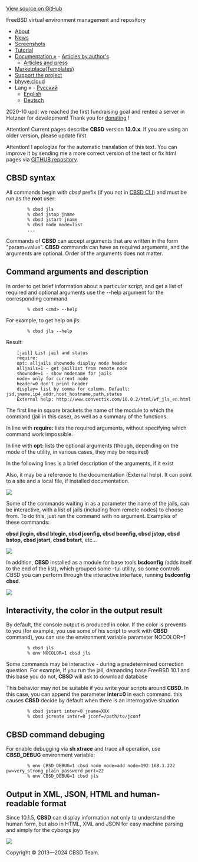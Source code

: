 [View source on GitHub](https://github.com/cbsd/cbsd)

FreeBSD virtual environment management and repository

- [About](http://www.convectix.com/en/about.html)
- [News](http://www.convectix.com/en/news.html)
- [Screenshots](http://www.convectix.com/en/screenshots.html)
- [Tutorial](http://www.convectix.com/en/tutorial.html)
- [Documentation »](http://www.convectix.com/en/docs.html)  - [Articles by author's](http://www.convectix.com/en/articles.html)
  - [Articles and press](http://www.convectix.com/en/press.html)
- [Marketplace(Templates)](https://marketplace.convectix.com)
- [Support the project](http://www.convectix.com/en/donate.html)
- [bhyve.cloud](http://www.convectix.com/en/bhyve-cloud.html)
- Lang »  - [Русский](http://www.convectix.com/ru/cmdsyntax_cbsd.html)
  - [English](http://www.convectix.com/en/cmdsyntax_cbsd.html)
  - [Deutsch](http://www.convectix.com/de/cmdsyntax_cbsd.html)

2020-10 upd: we reached the first fundraising goal and rented a server in Hetzner for development! Thank you for [donating](https://www.patreon.com/clonos) !

Attention! Current pages describe **CBSD** version **13.0.x**. If you are using an older version, please update first.

Attention! I apologize for the automatic translation of this text. You can improve it by sending me a more correct version of the text or fix html pages via [GITHUB repository](https://github.com/cbsd/cbsd-wwwdoc).

## CBSD syntax

All commands begin with _cbsd_ prefix (if you not in [CBSD CLI](http://www.convectix.com/en/cbsdsh.html#cbsdsh)) and must be run as the **root** user:

```
		% cbsd jls
		% cbsd jstop jname
		% cbsd jstart jname
		% cbsd node mode=list
		...

```

Commands of **CBSD** can accept arguments that are written in the form "param=value". **CBSD** commands can have as required arguments, and the arguments are optional. Order of the arguments does not matter.

## Command arguments and description

In order to get brief information about a particular script, and get a list of required and optional arguments use the --help argument for the corresponding command

```
		% cbsd <cmd> --help

```

For example, to get help on jls:

```
		% cbsd jls --help

```

Result:

```
	[jail] List jail and status
	require:
	opt: alljails shownode display node header
	alljails=1 - get jaillist from remote node
	shownode=1 - show nodename for jails
	node= only for current node
	header=0 don't print header
	display= list by comma for column. Default: jid,jname,ip4_addr,host_hostname,path,status
	External help: http://www.convectix.com/10.0.2/html/wf_jls_en.html

```

The first line in square brackets the name of the module to which the command (jail in this case), as well as a summary of the functions.

In line with **require:** lists the required arguments, without specifying which command work impossible.

In line with **opt:** lists the optional arguments (though, depending on the mode of the utility, in various cases, they may be required)

In the following lines is a brief description of the arguments, if it exist

Also, it may be a reference to the documentation (External help). It can point to a site and a local file, if installed documentation.

![](http://www.convectix.com/img/cbsd_syntax1.png)

Some of the commands waiting in as a parameter the name of the jails, can be interactive, with a list of jails (including from remote nodes) to choose from. To do this, just run the command with no argument. Examples of these commands:

**cbsd jlogin, cbsd blogin, cbsd jconfig, cbsd bconfig, cbsd jstop, cbsd bstop, cbsd jstart, cbsd bstart**, etc...

![](http://www.convectix.com/img/cbsd_syntax2.png)

In addition, **CBSD** installed as a module for base tools **bsdconfig** (adds itself to the end of the list), which grouped some -tui utility, so some controls CBSD you can perform through the interactive interface, running **bsdconfig cbsd**.


![](http://www.convectix.com/img/cbsd_syntax3.png)

## Interactivity, the color in the output result

By default, the console output is produced in color. If the color is prevents to you (for example, you use some of his script to work with **CBSD** command), you can use the environment variable parameter NOCOLOR=1

```
		% cbsd jls
		% env NOCOLOR=1 cbsd jls

```

Some commands may be interactive - during a predetermined correction question. For example, if you run the jail, demanding base FreeBSD 10.1 and this base you do not, **CBSD** will ask to download database

This behavior may not be suitable if you write your scripts around **CBSD**. In this case, you can append the parameter **inter=0** in each command. this causes **CBSD** decide by default when there is an interrogative situation

```
		% cbsd jstart inter=0 jname=XXX
		% cbsd jcreate inter=0 jconf=/path/to/jconf

```

## CBSD command debuging

For enable debugging via **sh xtrace** and trace all operation, use **CBSD\_DEBUG** environment variable:

```
		% env CBSD_DEBUG=1 cbsd node mode=add node=192.168.1.222 pw=very_strong_plain_password port=22
		% env CBSD_DEBUG=1 cbsd jls

```

## Output in XML, JSON, HTML and human-readable format

Since 10.1.5, **CBSD** can display information not only to understand the human form, but also in HTML, XML and JSON for easy machine parsing and simply for the cyborgs joy

![](http://www.convectix.com/img/cbsd_syntax4.png)

Copyright © 2013—2024 CBSD Team.

